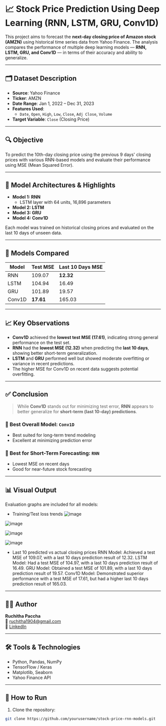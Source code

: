  # 📈 Stock Price Prediction Using Deep Learning (RNN, LSTM, GRU, Conv1D)

This project aims to forecast the **next-day closing price of Amazon stock (AMZN)** using historical time series data from Yahoo Finance. The analysis compares the performance of multiple deep learning models — **RNN, LSTM, GRU, and Conv1D** — in terms of their accuracy and ability to generalize.

---

## 🗂️ Dataset Description

- **Source**: Yahoo Finance
- **Ticker**: AMZN
- **Date Range**: Jan 1, 2022 – Dec 31, 2023
- **Features Used**:  
  - `Date`, `Open`, `High`, `Low`, `Close`, `Adj Close`, `Volume`
- **Target Variable**: `Close` (Closing Price)

---

## 🔍 Objective

To predict the 10th-day closing price using the previous 9 days' closing prices with various RNN-based models and evaluate their performance using MSE (Mean Squared Error).

---
## 🧠 Model Architectures & Highlights

- **Model 1: RNN**
  - LSTM layer with 64 units, 16,896 parameters
- **Model 2: LSTM**
- **Model 3: GRU**
- **Model 4: Conv1D**

Each model was trained on historical closing prices and evaluated on the last 10 days of unseen data.

---
## 🧠 Models Compared

| Model    | Test MSE | Last 10 Days MSE |
|----------|----------|------------------|
| RNN      | 109.07   | **12.32**        |
| LSTM     | 104.94   | 16.49            |
| GRU      | 101.89   | 19.57            |
| Conv1D   | **17.61**| 165.03           |

---

## 📈 Key Observations

- **Conv1D** achieved the **lowest test MSE (17.61)**, indicating strong general performance on the test set.
- **RNN** had the **lowest MSE (12.32)** when predicting the **last 10 days**, showing better short-term generalization.
- **LSTM** and **GRU** performed well but showed moderate overfitting or variance in recent predictions.
- The higher MSE for Conv1D on recent data suggests potential overfitting.

---

## ✅ Conclusion

> While **Conv1D** stands out for minimizing test error, **RNN** appears to better generalize for **short-term (last 10-day) predictions**.

### 📌 Best Overall Model: `Conv1D`  
- Best suited for long-term trend modeling  
- Excellent at minimizing prediction error

### 📌 Best for Short-Term Forecasting: `RNN`  
- Lowest MSE on recent days  
- Good for near-future stock forecasting

---

## 📊 Visual Output

Evaluation graphs are included for all models:
- Training/Test loss trends
  ![image](https://github.com/user-attachments/assets/7190a471-c713-4167-a13f-f21bf623f540)
  
 ![image](https://github.com/user-attachments/assets/ba381a61-5c72-4e38-bb59-6d3be5ffc95a)

 ![image](https://github.com/user-attachments/assets/4ab3cd2c-d31e-4af1-a1cb-e7c6f98ad7dc)

 ![image](https://github.com/user-attachments/assets/dadb041c-1ad3-4beb-ad13-0eef814d3a55)

- Last 10 predicted vs actual closing prices
RNN Model: Achieved a test MSE of 109.07, with a last 10 days prediction result of 12.32.
LSTM Model: Had a test MSE of 104.97, with a last 10 days prediction result of 16.49.
GRU Model: Obtained a test MSE of 101.89, with a last 10 days prediction result of 19.57.
Conv1D Model: Demonstrated superior performance with a test MSE of 17.61, but had a higher last 10 days prediction result of 165.03.


---

## 👩‍💻 Author

**Ruchitha Paccha**  
📧 ruchitha1904@gmail.com  
🔗 [LinkedIn](https://www.linkedin.com/in/ruchitha-chowdary-paccha/)

---

## 🛠️ Tools & Technologies

- Python, Pandas, NumPy
- TensorFlow / Keras
- Matplotlib, Seaborn
- Yahoo Finance API

---

## 📎 How to Run

1. Clone the repository:
```bash
git clone https://github.com/yourusername/stock-price-rnn-models.git

            

